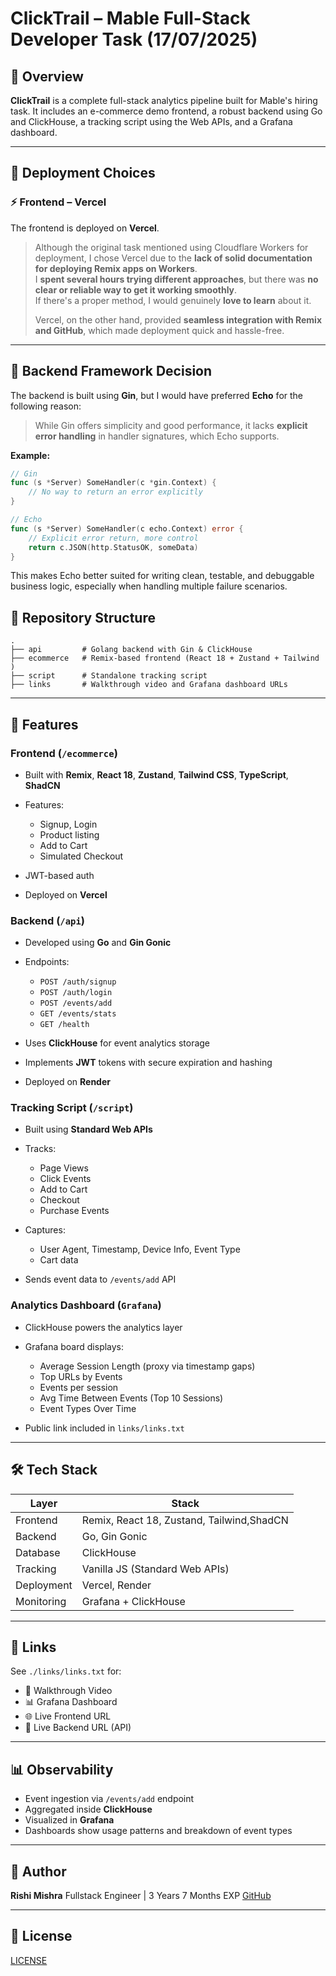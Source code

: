 # ClickTrail – Mable Full-Stack Developer Task (17/07/2025)

## 📌 Overview

**ClickTrail** is a complete full-stack analytics pipeline built for Mable's hiring task. It includes an e-commerce demo frontend, a robust backend using Go and ClickHouse, a tracking script using the Web APIs, and a Grafana dashboard.

---

## 🚀 Deployment Choices

### ⚡ Frontend – Vercel
The frontend is deployed on **Vercel**.

> Although the original task mentioned using Cloudflare Workers for deployment, I chose Vercel due to the **lack of solid documentation for deploying Remix apps on Workers**.  
> I **spent several hours trying different approaches**, but there was **no clear or reliable way to get it working smoothly**.  
> If there's a proper method, I would genuinely **love to learn** about it.
>
> Vercel, on the other hand, provided **seamless integration with Remix and GitHub**, which made deployment quick and hassle-free.
---

## 🧠 Backend Framework Decision

The backend is built using **Gin**, but I would have preferred **Echo** for the following reason:

> While Gin offers simplicity and good performance, it lacks **explicit error handling** in handler signatures, which Echo supports.

**Example:**

```go
// Gin
func (s *Server) SomeHandler(c *gin.Context) {
    // No way to return an error explicitly
}

// Echo
func (s *Server) SomeHandler(c echo.Context) error {
    // Explicit error return, more control
    return c.JSON(http.StatusOK, someData)
}
```
This makes Echo better suited for writing clean, testable, and debuggable business logic, especially when handling multiple failure scenarios.

## 📁 Repository Structure

```
.
├── api         # Golang backend with Gin & ClickHouse
├── ecommerce   # Remix-based frontend (React 18 + Zustand + Tailwind )
├── script      # Standalone tracking script
├── links       # Walkthrough video and Grafana dashboard URLs
```

---

## 🤖 Features

### Frontend (`/ecommerce`)

* Built with **Remix**, **React 18**, **Zustand**, **Tailwind CSS**, **TypeScript**, **ShadCN**
* Features:

  * Signup, Login
  * Product listing
  * Add to Cart
  * Simulated Checkout
* JWT-based auth
* Deployed on **Vercel**

### Backend (`/api`)

* Developed using **Go** and **Gin Gonic**
* Endpoints:

  * `POST /auth/signup`
  * `POST /auth/login`
  * `POST /events/add`
  * `GET /events/stats`
  * `GET /health`
* Uses **ClickHouse** for event analytics storage
* Implements **JWT** tokens with secure expiration and hashing
* Deployed on **Render**

### Tracking Script (`/script`)

* Built using **Standard Web APIs**
* Tracks:

  * Page Views
  * Click Events
  * Add to Cart
  * Checkout
  * Purchase Events
* Captures:

  * User Agent, Timestamp, Device Info, Event Type
  * Cart data
* Sends event data to `/events/add` API

### Analytics Dashboard (`Grafana`)

* ClickHouse powers the analytics layer
* Grafana board displays:

  * Average Session Length (proxy via timestamp gaps)
  * Top URLs by Events
  * Events per session
  * Avg Time Between Events (Top 10 Sessions)
  * Event Types Over Time
* Public link included in `links/links.txt`

---

## 🛠️ Tech Stack

| Layer      | Stack                                      | 
| ---------- | ----------------------------------         |
| Frontend   | Remix, React 18, Zustand, Tailwind,ShadCN  |
| Backend    | Go, Gin Gonic                              |
| Database   | ClickHouse                                 |
| Tracking   | Vanilla JS (Standard Web APIs)             |
| Deployment | Vercel, Render                             |
| Monitoring | Grafana + ClickHouse                       |

---

## 🔗 Links

See `./links/links.txt` for:

* 🎥 Walkthrough Video
* 📊 Grafana Dashboard
* 🌐 Live Frontend URL
* 🚀 Live Backend URL (API)

---

## 📊 Observability

* Event ingestion via `/events/add` endpoint
* Aggregated inside **ClickHouse**
* Visualized in **Grafana**
* Dashboards show usage patterns and breakdown of event types

---

## 🧐 Author

**Rishi Mishra**
Fullstack Engineer | 3 Years 7 Months EXP
[GitHub](https://github.com/Rishi-Mishra0704)

---

## 📜 License
[LICENSE](./LICENSE)

